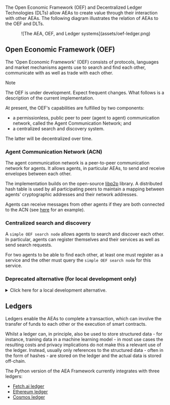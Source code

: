 
The Open Economic Framework (OEF) and Decentralized Ledger Technologies (DLTs) allow AEAs to create value through their interaction with other AEAs. The following diagram illustrates the relation of AEAs to the OEF and DLTs.

<center>![The AEA, OEF, and Ledger systems](assets/oef-ledger.png)</center>

## Open Economic Framework (OEF)

The 'Open Economic Framework' (OEF) consists of protocols, languages and market mechanisms agents use to search and find each other, communicate with as well as trade with each other.

<div class="admonition note">
  <p class="admonition-title">Note</p>
  <p>The OEF is under development. Expect frequent changes. What follows is a description of the current implementation.</p>
</div>

At present, the OEF's capabilities are fulfilled by two components:

- a permissionless, public peer to peer (agent to agent) communication network, called the Agent Communication Network; and
- a centralized search and discovery system.

The latter will be decentralized over time.

### Agent Communication Network (ACN)

The agent communication network is a peer-to-peer communication network for agents. It allows agents, in particular AEAs, to send and receive envelopes between each other.

The implementation builds on the open-source <a href="https://libp2p.io/" target="_blank">libp2p</a> library. A distributed hash table is used by all participating peers to maintain a mapping between agents' cryptographic addresses and their network addresses.

Agents can receive messages from other agents if they are both connected to the ACN (see <a href="../p2p-connection">here</a> for an example).

### Centralized search and discovery

A `simple OEF search node` allows agents to search and discover each other. In particular, agents can register themselves and their services as well as send search requests.

For two agents to be able to find each other, at least one must register as a service and the other must query the `simple OEF search node` for this service.

### Deprecated alternative (for local development only)

<details><summary>Click here for a local development alternative.</summary>
<p>

For local development, you can use an `OEF search and communication node`. This node consists of two parts. A `search node` part enables agents to register their services and search and discover other agents' services. A `communication node` part enables agents to communicate with each other.

For two agents to be able to find each other, at least one must register as a service and the other must query the `OEF search node` for this service. For an example of such an interaction see <a href="../skill-guide" target="_blank">this guide</a>.

Agents can receive messages from other agents if they are both connected to the same `OEF communication node`.

Currently, you need to run your own `OEF search and communication node` for local development and testing. To start an `OEF search and communication node` follow the <a href="../quickstart/#preliminaries">Preliminaries</a> sections from the AEA quick start. Then run:

``` bash
python scripts/oef/launch.py -c ./scripts/oef/launch_config.json
```

When it is live you will see the sentence 'A thing of beauty is a joy forever...'.

To view the `OEF search and communication node` logs for debugging, navigate to `data/oef-logs`.

To connect to an `OEF search and communication node` an AEA uses the `OEFConnection` connection package (`fetchai/oef:0.4.0`).

If you experience any problems launching the `OEF search and communication node` then consult [this](https://docs.google.com/document/d/1x_hFwEIXHlr_JCkuIv-izxSz0tN-7kSmSc-g32ImL1U/edit?usp=sharing) guide.

</p>
</details>

## Ledgers

Ledgers enable the AEAs to complete a transaction, which can involve the transfer of funds to each other or the execution of smart contracts.

Whilst a ledger can, in principle, also be used to store structured data - for instance, training data in a machine learning model - in most use cases the resulting costs and privacy implications do not make this a relevant use of the ledger. Instead, usually only references to the structured data - often in the form of hashes - are stored on the ledger and the actual data is stored off-chain.

The Python version of the AEA Framework currently integrates with three ledgers:

- [Fetch.ai ledger](https://docs.fetch.ai/ledger/)
- [Ethereum ledger](https://ethereum.org/build/)
- [Cosmos ledger](https://cosmos.network/sdk)
